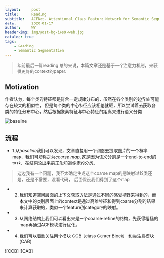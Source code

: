 ```yaml
---
layout:     post
title:      Reading
subtitle:   ACFNet- Attentional Class Feature Network for Semantic Segmentation
date:       2020-01-17
author:     WY
header-img: img/post-bg-ios9-web.jpg
catalog: true
tags:
    - Reading
    - Semantic Segmentation
---
```


> 年前最后一篇reading
总的来说，本篇文章还是基于一个注意力机制，来获得更好的context的paper.

<head>
    <script src="https://cdn.mathjax.org/mathjax/latest/MathJax.js?config=TeX-AMS-MML_HTMLorMML" type="text/javascript"></script>
    <script type="text/x-mathjax-config">
        MathJax.Hub.Config({
            tex2jax: {
            skipTags: ['script', 'noscript', 'style', 'textarea', 'pre'],
            inlineMath: [['$','$']]
            }
        });
    </script>
</head>

## Motivation
作者认为，每个类的特征都是符合一定规律分布的，虽然在各个类别的边界处可能存在较大的相似性，
但是每个类的中心特征应该相差就砸，所以尝试着去获取各类的特征分布中心，然后根据像素特征与中心特征的距离来进行语义分类

![baseline](https://raw.githubusercontent.com/ywangeq/ywangeq.github.io/master/img/ACFNet_baseline.png)

## 流程
- 1.从*baseline*我们可以发现，文章直接用一个网络去提取图片的一个概率map，我们可以称之为*coarse map*, 
这是因为语义分割是一个end-to-end的task，在结果没出来前无法知道像素的分类。

> 这边我有一个问题，我不太确定生成这个coarse map的是映射过19类还是，还是不需要，没看代码， 后面假设我们得到了这个map

- 2. 我们知道空间层面的上下文获取方法是通过不同的感受视野来得到的，而本文中的类别层面上的context是通过高维特征和得到coarse分割的结果来计算获取的，类似一个feature到category的映射。
- 3. 从网络结构上我们可以看出来是一个coarse-refine的结构，先获得粗糙的map再通过ACF模块进行优化。
- 4. 我们可以着重关注两个模块 CCB（class Center Block） 和类注意模块(CAB) 

![CCB]
![CAB]
